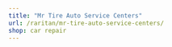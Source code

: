 ```yaml
---
title: "Mr Tire Auto Service Centers"
url: /raritan/mr-tire-auto-service-centers/
shop: car repair
---
```

